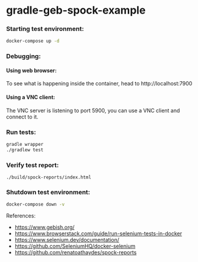# gradle-geb-spock-example

### Starting test environment:
```bash
docker-compose up -d
```

### Debugging:
#### Using web browser:
To see what is happening inside the container, head to http://localhost:7900
 
#### Using a VNC client:
The VNC server is listening to port 5900, you can use a VNC client and connect to it.   
 

### Run tests:
```bash
gradle wrapper
./gradlew test
```

### Verify test report:
```
./build/spock-reports/index.html
```

### Shutdown test environment:
```bash
docker-compose down -v
```

References:
* https://www.gebish.org/
* https://www.browserstack.com/guide/run-selenium-tests-in-docker
* https://www.selenium.dev/documentation/
* https://github.com/SeleniumHQ/docker-selenium
* https://github.com/renatoathaydes/spock-reports